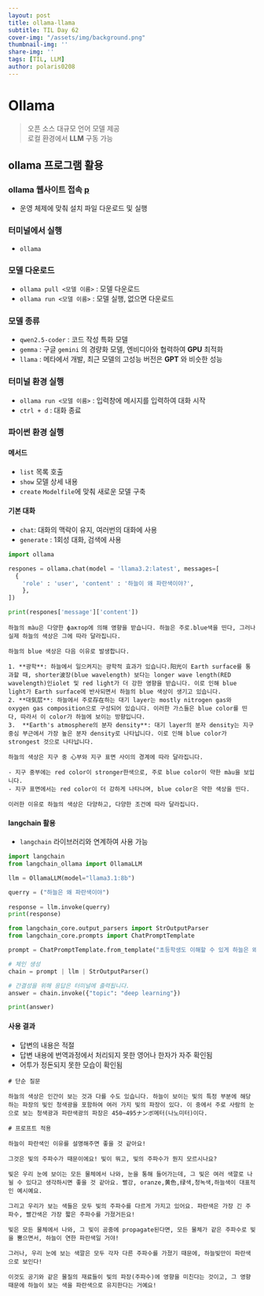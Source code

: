 ```yaml
---
layout: post
title: ollama-llama
subtitle: TIL Day 62
cover-img: "/assets/img/background.png"
thumbnail-img: ''
share-img: ''
tags: [TIL, LLM]
author: polaris0208
---
```


# Ollama
> 오픈 소스 대규모 언어 모델 제공<br>
> 로컬 환경에서 **LLM** 구동 가능

## ollama 프로그램 활용

### ollama 웹사이트 접속 [p](https://ollama.com/)
- 운영 체제에 맞춰 설치 파일 다운로드 및 실행

### 터미널에서 실행
- `ollama`

### 모델 다운로드
- `ollama pull <모델 이름>` : 모델 다운로드
- `ollama run <모델 이름>` : 모델 실행, 없으면 다운로드

### 모델 종류
- `qwen2.5-coder` : 코드 작성 특화 모델
- `gemma` : 구글 `gemini` 의 경량화 모델, 엔비디아와 협력하여 **GPU** 최적화
- `llama` : 메타에서 개발, 최근 모델의 고성능 버전은 **GPT** 와 비슷한 성능

### 터미널 환경 실행
- `ollama run <모델 이름>` : 입력창에 메시지를 입력하여 대화 시작
- `ctrl + d` : 대화 종료

### 파이썬 환경 실행

#### 메서드
- `list` 목록 호출
- `show` 모델 상세 내용
- `create` `Modelfile`에 맞춰 새로운 모델 구축

#### 기본 대화
- `chat`: 대화의 맥락이 유지, 여러번의 대화에 사용
- `generate` : 1회성 대화, 검색에 사용

```py
import ollama

respones = ollama.chat(model = 'llama3.2:latest', messages=[
  {
    'role' : 'user', 'content' : '하늘이 왜 파란색이야?',
    },
])

print(respones['message']['content'])
```

```
하늘의 màu은 다양한 фактор에 의해 영향을 받습니다. 하늘은 주로.blue색을 띤다, 그러나 실제 하늘의 색상은 그에 따라 달라집니다.

하늘의 blue 색상은 다음 이유로 발생합니다.

1. **광학**: 하늘에서 일으켜지는 광학적 효과가 있습니다.阳光이 Earth surface를 통과할 때, shorter波장(blue wavelength) 보다는 longer wave length(RED wavelength)인iolet 및 red light가 더 강한 영향을 받습니다. 이로 인해 blue light가 Earth surface에 반사되면서 하늘의 blue 색상이 생기고 있습니다.
2. **대気层**: 하늘에서 주로存在하는 대기 layer는 mostly nitrogen gas와 oxygen gas composition으로 구성되어 있습니다. 이러한 가스들은 blue color를 띤다, 따라서 이 color가 하늘에 보이는 방향입니다.
3.  **Earth's atmosphere의 분자 density**: 대기 layer의 분자 density는 지구 중심 부근에서 가장 높은 분자 density로 나타납니다. 이로 인해 blue color가 strongest 것으로 나타납니다.

하늘의 색상은 지구 중 心부와 지구 표면 사이의 경계에 따라 달라집니다. 

- 지구 중부에는 red color이 stronger한색으로, 주로 blue color이 약한 màu을 보입니다.
- 지구 표면에서는 red color이 더 강하게 나타나며, blue color은 약한 색상을 띤다.

이러한 이유로 하늘의 색상은 다양하고, 다양한 조건에 따라 달라집니다.
```

#### langchain 활용
- `langchain` 라이브러리와 연계하여 사용 가능

```py 
import langchain
from langchain_ollama import OllamaLLM

llm = OllamaLLM(model="llama3.1:8b")

querry = ("하늘은 왜 파란색이야")
    
response = llm.invoke(querry)
print(response)
```

```py
from langchain_core.output_parsers import StrOutputParser
from langchain_core.prompts import ChatPromptTemplate

prompt = ChatPromptTemplate.from_template("초등학생도 이해할 수 있게 하늘은 왜 파란색인지 설명해줘.")

# 체인 생성
chain = prompt | llm | StrOutputParser()

# 간결성을 위해 응답은 터미널에 출력됩니다.
answer = chain.invoke({"topic": "deep learning"})

print(answer)
```

#### 사용 결과
- 답변의 내용은 적절
- 답변 내용에 번역과정에서 처리되지 못한 영어나 한자가 자주 확인됨
- 어투가 정돈되지 못한 모습이 확인됨

```
# 단순 질문

하늘의 색상은 인간이 보는 것과 다를 수도 있습니다. 하늘이 보이는 빛의 특정 부분에 해당하는 파장의 빛인 청색광을 포함하여 여러 가지 빛의 파장이 있다. 이 중에서 주로 사람의 눈으로 보는 청색광과 파란색광의 파장은 450~495ナンボ메터(나노미터)이다.

# 프로프트 적용

하늘이 파란색인 이유를 설명해주면 좋을 것 같아요!

그것은 빛의 주파수가 때문이에요! 빛이 뭐고, 빛의 주파수가 뭔지 모르시나요? 

빛은 우리 눈에 보이는 모든 물체에서 나와, 눈을 통해 들어가는데, 그 빛은 여러 색깔로 나뉠 수 있다고 생각하시면 좋을 것 같아요. 빨강, oranze,黄色,绿색,청녹색,하늘색이 대표적인 예시예요. 

그리고 우리가 보는 색들은 모두 빛의 주파수를 다르게 가지고 있어요. 파란색은 가장 긴 주파수, 빨간색은 가장 짧은 주파수를 가졌거든요!

빛은 모든 물체에서 나와, 그 빛이 공중에 propagate된다면, 모든 물체가 같은 주파수로 빛을 뿜으면서, 하늘이 연한 파란색일 거야!

그러나, 우리 눈에 보는 색깔은 모두 각자 다른 주파수를 가졌기 때문에, 하늘빛만이 파란색으로 보인다! 

이것도 공기와 같은 물질의 재료들이 빛의 파장(주파수)에 영향을 미친다는 것이고, 그 영향때문에 하늘이 보는 색을 파란색으로 유지한다는 거예요!
```